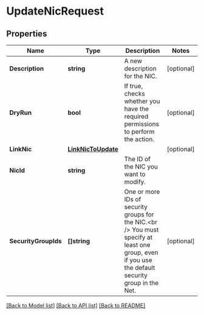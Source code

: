 # UpdateNicRequest

## Properties

Name | Type | Description | Notes
------------ | ------------- | ------------- | -------------
**Description** | **string** | A new description for the NIC. | [optional] 
**DryRun** | **bool** | If true, checks whether you have the required permissions to perform the action. | [optional] 
**LinkNic** | [**LinkNicToUpdate**](LinkNicToUpdate.md) |  | [optional] 
**NicId** | **string** | The ID of the NIC you want to modify. | 
**SecurityGroupIds** | **[]string** | One or more IDs of security groups for the NIC.&lt;br /&gt; You must specify at least one group, even if you use the default security group in the Net. | [optional] 

[[Back to Model list]](../README.md#documentation-for-models) [[Back to API list]](../README.md#documentation-for-api-endpoints) [[Back to README]](../README.md)


